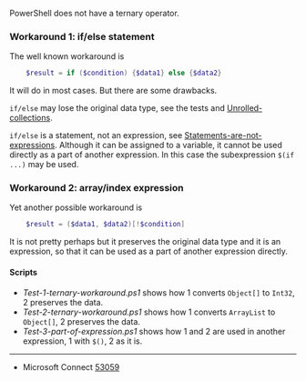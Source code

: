 
[Statements-are-not-expressions]: ../Statements-are-not-expressions
[Unrolled-collections]: ../Unrolled-collections

PowerShell does not have a ternary operator.

### Workaround 1: if/else statement

The well known workaround is

```powershell
    $result = if ($condition) {$data1} else {$data2}
```

It will do in most cases. But there are some drawbacks.

`if/else` may lose the original data type, see the tests and [Unrolled-collections].

`if/else` is a statement, not an expression, see [Statements-are-not-expressions].
Although it can be assigned to a variable, it cannot be used directly as a part
of another expression. In this case the subexpression `$(if ...)` may be used.

### Workaround 2: array/index expression

Yet another possible workaround is

```powershell
    $result = ($data1, $data2)[!$condition]
```

It is not pretty perhaps but it preserves the original data type and it is an
expression, so that it can be used as a part of another expression directly.

#### Scripts

- *Test-1-ternary-workaround.ps1* shows how 1 converts `Object[]` to `Int32`, 2 preserves the data.
- *Test-2-ternary-workaround.ps1* shows how 1 converts `ArrayList` to `Object[]`, 2 preserves the data.
- *Test-3-part-of-expression.ps1* shows how 1 and 2 are used in another expression, 1 with `$()`, 2 as it is.

---

- Microsoft Connect [53059](https://connect.microsoft.com/PowerShell/Feedback/Details/53059)
